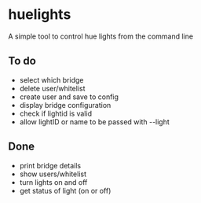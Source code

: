 # huelights

A simple tool to control hue lights from the command line

## To do
- select which bridge
- delete user/whitelist
- create user and save to config
- display bridge configuration
- check if lightid is valid
- allow lightID or name to be passed with --light

## Done
- print bridge details
- show users/whitelist
- turn lights on and off
- get status of light (on or off)
